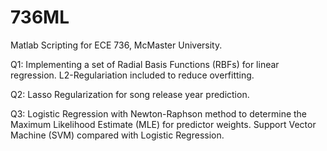# 736ML

Matlab Scripting for ECE 736, McMaster University. 

Q1: Implementing a set of Radial Basis Functions (RBFs) for linear regression. L2-Regulariation included to reduce overfitting.

Q2: Lasso Regularization for song release year prediction.

Q3: Logistic Regression with Newton-Raphson method to determine the Maximum Likelihood Estimate (MLE) for predictor weights. Support Vector Machine (SVM) compared with Logistic Regression. 
